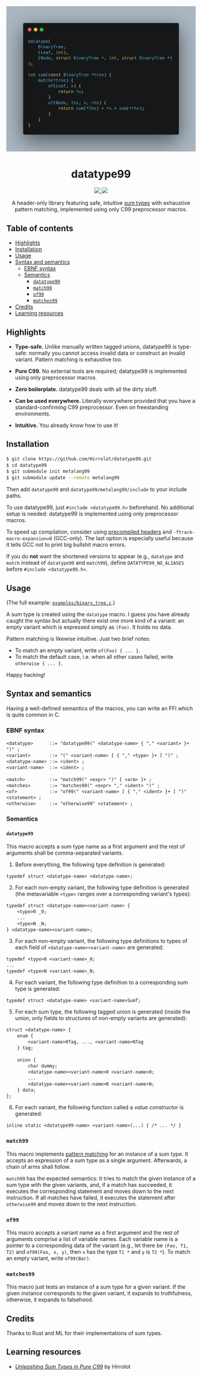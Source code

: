 <div align="center">
  <img src="datatype99.png" width="600"/>
  <h1>datatype99</h1>
  <a href="https://github.com/Hirrolot/datatype99/actions">
    <img src="https://github.com/Hirrolot/datatype99/workflows/C/C++%20CI/badge.svg">
  </a>
  <a href="https://patreon.com/hirrolot">
    <img src="https://img.shields.io/endpoint.svg?url=https%3A%2F%2Fshieldsio-patreon.vercel.app%2Fapi%3Fusername%3Dhirrolot%26type%3Dpatrons&style=flat">
  </a>
    
  A header-only library featuring safe, intuitive [sum types] with exhaustive pattern matching, implemented using only C99 preprocessor macros.
</div>

[sum types]: https://en.wikipedia.org/wiki/Tagged_union

## Table of contents

 - [Highlights](#highlights)
 - [Installation](#installation)
 - [Usage](#usage)
 - [Syntax and semantics](#syntax-and-semantics)
   - [EBNF syntax](#ebnf-syntax)
   - [Semantics](#semantics)
     - [`datatype99`](#datatype99-1)
     - [`match99`](#match99)
     - [`of99`](#of99)
     - [`matches99`](#matches99)
 - [Credits](#credits)
 - [Learning resources](#learning-resources)

## Highlights

 - **Type-safe.** Unlike manually written tagged unions, datatype99 is type-safe: normally you cannot access invalid data or construct an invalid variant. Pattern matching is exhaustive too.

 - **Pure C99.** No external tools are required; datatype99 is implemented using only preprocessor macros.

 - **Zero boilerplate.** datatype99 deals with all the dirty stuff.

 - **Can be used everywhere.** Literally everywhere provided that you have a standard-confirming C99 preprocessor. Even on freestanding environments.

 - **Intuitive.** You already know how to use it!

## Installation

```sh
$ git clone https://github.com/Hirrolot/datatype99.git
$ cd datatype99
$ git submodule init metalang99
$ git submodule update --remote metalang99
```

Then add `datatype99` and `datatype99/metalang99/include` to your include paths.

To use datatype99, just `#include <datatype99.h>` beforehand. No additional setup is needed: datatype99 is implemented using only preprocessor macros.

To speed up compilation, consider using [precompiled headers] and `-ftrack-macro-expansion=0` (GCC-only). The last option is especially useful because it tells GCC not to print big bullshit macro errors.

If you do **not** want the shortened versions to appear (e.g., `datatype` and `match` instead of `datatype99` and `match99`), define `DATATYPE99_NO_ALIASES` before `#include <datatype99.h>`.

[precompiled headers]: https://en.wikipedia.org/wiki/Precompiled_header

## Usage

(The full example: [`examples/binary_tree.c`](examples/binary_tree.c).)

A sum type is created using the `datatype` macro. I guess you have already caught the syntax but actually there exist one more kind of a variant: an empty variant which is expressed simply as `(Foo)`. It holds no data.

Pattern matching is likewise intuitive. Just two brief notes:

 - To match an empty variant, write `of(Foo) { ... }`.
 - To match the default case, i.e. when all other cases failed, write `otherwise { ... }`.

Happy hacking!

## Syntax and semantics

Having a well-defined semantics of the macros, you can write an FFI which is quite common in C.

### EBNF syntax

```ebnf
<datatype>      ::= "datatype99(" <datatype-name> { "," <variant> }+ ")" ;
<variant>       ::= "(" <variant-name> [ { "," <type> }+ ] ")" ;
<datatype-name> ::= <ident> ;
<variant-name>  ::= <ident> ;

<match>         ::= "match99(" <expr> ")" { <arm> }+ ;
<matches>       ::= "matches99(" <expr> "," <ident> ")" ;
<of>            ::= "of99(" <variant-name> [ { "," <ident> }+ ] ")" <statement> ;
<otherwise>     ::= "otherwise99" <statement> ;
```

### Semantics

#### `datatype99`

This macro accepts a sum type name as a first argument and the rest of arguments shall be comma-separated variants.

 1. Before everything, the following type definition is generated:

```
typedef struct <datatype-name> <datatype-name>;
```

 2. For each non-empty variant, the following type definition is generated (the metavariable `<type>` ranges over a corresponding variant's types):

```
typedef struct <datatype-name><variant-name> {
    <type>0 _0;
    ...
    <type>N _N;
} <datatype-name><variant-name>;
```

 3. For each non-empty variant, the following type definitions to types of each field of `<datatype-name><variant-name>` are generated:

```
typedef <type>0 <variant-name>_0;
...
typedef <type>N <variant-name>_N;
```

 4. For each variant, the following type definition to a corresponding sum type is generated:

```
typedef struct <datatype-name> <variant-name>SumT;
```

 5. For each sum type, the following tagged union is generated (inside the union, only fields to structures of non-empty variants are generated):

```
struct <datatype-name> {
    enum {
        <variant-name>0Tag, ..., <variant-name>NTag
    } tag;

    union {
        char dummy;
        <datatype-name><variant-name>0 <variant-name>0;
        ...
        <datatype-name><variant-name>N <variant-name>N;
    } data;
};
```

 6. For each variant, the following function called a _value constructor_ is generated:

```
inline static <datatype99-name> <variant-name>(...) { /* ... */ }
```

### `match99`

This macro implements [pattern matching] for an instance of a sum type. It accepts an expression of a sum type as a single argument. Afterwards, a chain of arms shall follow.

`match99` has the expected semantics: it tries to match the given instance of a sum type with the given variants, and, if a match has succeeded, it executes the corresponding statement and moves down to the next instruction. If all matches have failed, it executes the statement after `otherwise99` and moves down to the next instruction.

### `of99`

This macro accepts a variant name as a first argument and the rest of arguments comprise a list of variable names. Each variable name is a pointer to a corresponding data of the variant (e.g., let there be `(Foo, T1, T2)` and `of99(Foo, x, y)`, then `x` has the type `T1 *` and `y` is `T2 *`). To match an empty variant, write `of99(Bar)`.

### `matches99`

This macro just tests an instance of a sum type for a given variant. If the given instance corresponds to the given variant, it expands to truthfulness, otherwise, it expands to falsehood.

[pattern matching]: https://en.wikipedia.org/wiki/Pattern_matching

## Credits

Thanks to Rust and ML for their implementations of sum types.

## Learning resources

 - [_Unleashing Sum Types in Pure C99_](https://medium.com/@hirrolot/unleashing-sum-types-in-pure-c99-31544302d2ba) by Hirrolot
